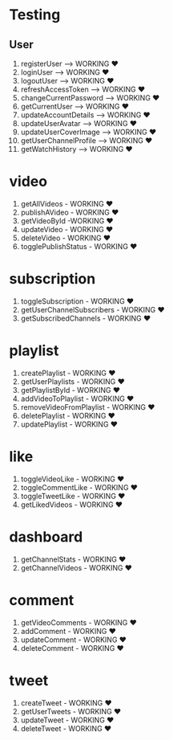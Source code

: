 # Testing

## User

1. registerUser --> WORKING ♥
2. loginUser --> WORKING ♥
3. logoutUser --> WORKING ♥
4. refreshAccessToken --> WORKING ♥
5. changeCurrentPassword --> WORKING ♥
6. getCurrentUser --> WORKING ♥
7. updateAccountDetails --> WORKING ♥
8. updateUserAvatar --> WORKING ♥
9. updateUserCoverImage --> WORKING ♥
10. getUserChannelProfile --> WORKING ♥
11. getWatchHistory --> WORKING ♥

# video

1. getAllVideos - WORKING ♥
2. publishAVideo - WORKING ♥
3. getVideoById -WORKING ♥
4. updateVideo - WORKING ♥
5. deleteVideo - WORKING ♥
6. togglePublishStatus - WORKING ♥

# subscription

1. toggleSubscription - WORKING ♥
2. getUserChannelSubscribers - WORKING ♥
3. getSubscribedChannels - WORKING ♥

# playlist

1. createPlaylist - WORKING ♥
2. getUserPlaylists - WORKING ♥
3. getPlaylistById - WORKING ♥
4. addVideoToPlaylist - WORKING ♥
5. removeVideoFromPlaylist - WORKING ♥
6. deletePlaylist - WORKING ♥
7. updatePlaylist - WORKING ♥

# like

1. toggleVideoLike - WORKING ♥
2. toggleCommentLike - WORKING ♥
3. toggleTweetLike - WORKING ♥
4. getLikedVideos - WORKING ♥

# dashboard

1. getChannelStats - WORKING ♥
2. getChannelVideos - WORKING ♥

# comment

1. getVideoComments - WORKING ♥
2. addComment - WORKING ♥
3. updateComment - WORKING ♥
4. deleteComment - WORKING ♥

# tweet

1. createTweet - WORKING ♥
2. getUserTweets - WORKING ♥
3. updateTweet - WORKING ♥
4. deleteTweet - WORKING ♥
